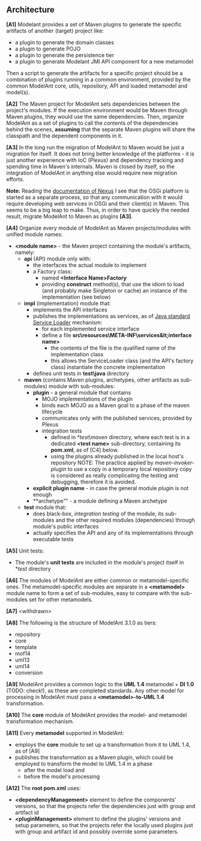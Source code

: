 Architecture
------------

**\[A1\]** Modelant provides a set of Maven plugins to generate the specific artifacts of another (target) project like:

  * a plugin to generate the domain classes
  * a plugin to generate POJO
  * a plugin to generate the persistence tier
  * a plugin to generate Modelant JMI API component for a new metamodel

Then a script to generate the artifacts for a specific project should be a combination of plugins running in a common environment, provided by the common ModelAnt core, utils, repository, API and loaded metamodel and model(s).

**\[A2\]** The Maven project for ModelAnt sets dependencies between the project's modules. If the execution environment would be Maven through Maven plugins, they would use the same dependencies. Then, organize ModelAnt as a set of plugins to call the contents of the dependencies behind the scenes, **assuming** that the separate Maven plugins will share the classpath and the dependent components in it.

**\[A3\]** In the long run the migration of ModelAnt to Maven would be just a migration for itself. It does not bring better knowledge of the platforms - it is just another experience with IoC (Plexus) and dependency tracking and spending time in Maven's internals. Maven is closed by itself, so the integration of ModelAnt in anything else would require new migration efforts. 

**Note:**
    Reading the [documentation of Nexus](https://books.sonatype.com/mcookbook/reference/index.html) I see that the OSGi platform is started as a separate process, so that any communication with it would require developing web services in OSGi and their client(s) in Maven. This seems to be a big leap to make. Thus, in order to have quickly the needed result, migrate ModelAnt to Maven as plugins **\[A3\]**.

**\[A4\]** Organize every module of ModelAnt as Maven projects/modules with unified module names:

  * **&lt;module name&gt;** - the Maven project containing the module's artifacts, namely:
    * **api** (API) module only with:
      * the interfaces the actual module to implement
      * a Factory class:
        * named **&lt;Interface Name&gt;Factory**
        * providing **construct** method(s), that use the idiom to load (and probably make Singleton or cache) an instance of the implementation (see below)
    * **impl** (implementation) module that:
      * implements the API interfaces
      * publishes the implementations as services, as of [Java standard Service Loader](https://docs.oracle.com/javase/6/docs/api/java/util/ServiceLoader.html) mechanism:
          * for each implemented service interface 
          * define a file **src\resources\META-INF\services\&lt;interface name&gt;**
            * the contents of the file is the qualified name of the implementation class
            * this allows the ServiceLoader class (and the API's factory class) instantiate the concrete implementation
      * defines unit tests in **test\java** directory
    * **maven** (contains Maven plugins, archetypes, other artifacts as sub-modules) module with sub-modules:
      * **plugin** - a general module that contains 
        * MOJO implementations of the plugin 
        * binds each MOJO as a Maven goal to a phase of the maven lifecycle 
        * communicates only with the published services, provided by Plexus
        * integration tests
          * defined in **test\maven* directory, where each test is in a dedicated **&lt;test name&gt;** sub-directory, containing its **pom.xml**, as of \[C4\] below.
          * using the plugins already published in the local host's repository
            NOTE: The practice applied by *maven-invoker-plugin* to use a copy in a temporary local repository copy is considered as really complicating the testing and debugging, therefore it is avoided.
      * **explicit plugin name** - in case the general module *plugin* is not enough
      * **archetype"" - a module defining a Maven archetype
    * **test** module that:
      * does black-box, *integration testing* of the module, its sub-modules and the other required modules (dependencies) through module's public interfaces
      * actually specifies the API and any of its implementations through executable tests

**\[A5\]** Unit tests: 

  * The module's **unit tests** are included in the module's project itself in **test* directory

**\[A6\]** The modules of ModelAnt are either common or metamodel-specific ones. The metamodel-specific modules are separate in a **&lt;metamodel&gt;** module name to form a set of sub-modules, easy to compare with the sub-modules set for other metamodels.

**\[A7\]** &lt;withdrawn&gt;

**\[A8\]** The following is the structure of ModelAnt 3.1.0 as tiers:

  * repository
  * core
  * template
  * mof14
  * uml13 
  * uml14
  * conversion

**\[A9\]** ModelAnt provides a common logic to the **UML 1.4** metamodel + **DI 1.0** (TODO: check!), as these are completed standards. Any other model for processing in ModelAnt must pass a **&lt;metamodel&gt;-to-UML 1.4** transformation.

**\[A10\]** The **core** module of ModelAnt provides the model- and metamodel transformation mechanism. 

**\[A11\]** Every **metamodel** supported in ModelAnt:

  * employs the **core** module to set up a transformation from it to UML 1.4, as of \[A9\]
  * publishes the transformation as a Maven plugin, which could be employed to transform the model to UML 1.4 in a phase 
    * after the model load
      and
    * before the model's processing

**\[A12\]** The **root pom.xml** uses:

  * **&lt;dependencyManagement&gt;** element to define the components' versions, so that the projects refer the dependencies just with group and artifact id
  * **&lt;pluginManagement&gt;** element to define the plugins' versions and setup parameters, so that the projects refer the locally used plugins just with group and artifact id and possibly override some parameters.